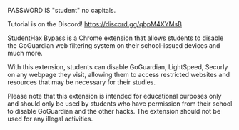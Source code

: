 PASSWORD IS "student" no capitals.

Tutorial is on the Discord!  https://discord.gg/qbpM4XYMsB

StudentHax Bypass is a Chrome extension that allows students to disable the GoGuardian web filtering system on their school-issued devices and much more.

With this extension, students can disable GoGuardian, LightSpeed, Securly on any webpage they visit, allowing them to access restricted websites and resources that may be necessary for their studies.

Please note that this extension is intended for educational purposes only and should only be used by students who have permission from their school to disable GoGuardian and the other hacks. The extension should not be used for any illegal activities.
